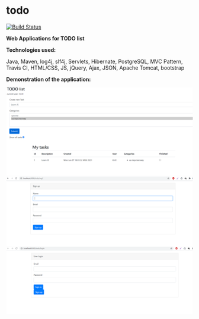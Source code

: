 # todo

[![Build Status](https://www.travis-ci.com/KirillReal/job4j_todo.svg?branch=master)](https://www.travis-ci.com/KirillReal/job4j_todo)

**Web Applications for TODO list**

**Technologies used:**

Java, Maven, log4j, slf4j, Servlets, Hibernate, PostgreSQL, MVC Pattern, Travis CI, HTML/CSS, JS,
jQuery, Ajax, JSON, Apache Tomcat, bootstrap

**Demonstration of the application:**

![alt text](images/TODO%20List.png)
![alt text](images/Reg.png)
![alt text](images/Login.png)
